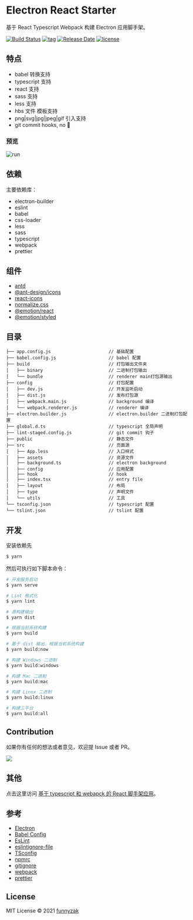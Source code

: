 # Electron React Starter

基于 React Typescript Webpack 构建 Electron 应用脚手架。

[![Build Status][build-status-image]][build-status]
[![tag][tag-image]][rle-url]
[![Release Date][rle-image]][rle-url]
[![license][license-image]][repository-url]
<!-- [![Latest Release Download][down-latest-image]][rle-url] -->
<!-- [![Total Download][down-total-image]][rle-all-url] -->
<!-- [![action][ci-image]][ci-url] -->

[down-latest-image]: https://img.shields.io/github/downloads/funnyzak/electron-react-starter/latest/total.svg
[down-total-image]: https://img.shields.io/github/downloads/funnyzak/electron-react-starter/total.svg
[rle-image]: https://img.shields.io/github/release-date/funnyzak/electron-react-starter.svg
[rle-url]: https://github.com/funnyzak/electron-react-starter/releases/latest
[rle-all-url]: https://github.com/funnyzak/electron-react-starter/releases
[ci-image]: https://img.shields.io/github/workflow/status/funnyzak/electron-react-starter/release
[ci-url]: https://github.com/funnyzak/electron-react-starter/actions
[license-image]: https://img.shields.io/github/license/funnyzak/electron-react-starter.svg?style=flat-square
[repository-url]: https://github.com/funnyzak/electron-react-starter
[build-status-image]: https://github.com/funnyzak/electron-react-starter/actions/workflows/ci.yml/badge.svg
[build-status]: https://github.com/funnyzak/electron-react-starter/actions
[tag-image]: https://img.shields.io/github/tag/funnyzak/electron-react-starter.svg

## 特点

- babel 转换支持
- typescript 支持
- react 支持
- sass 支持
- less 支持
- hbs 文件 模板支持
- png|svg|jpg|jpeg|gif 引入支持
- git commit hooks, no 💩

### 预览

![run](public/_docs/assets/img/run-demo.jpg)

## 依赖

主要依赖库：

- electron-builder
- eslint
- babel
- css-loader
- less
- sass
- typescript
- webpack
- prettier

## 组件

- [antd](https://ant.design/docs/react/introduce-cn)
- [@ant-design/icons](https://ant.design/components/icon/)
- [react-icons](https://github.com/react-icons/react-icons)
- [normalize.css](https://necolas.github.io/normalize.css/)
- [@emotion/react](https://emotion.sh/docs/introduction)
- [@emotion/styled](https://emotion.sh/docs/introduction)

## 目录

    ├── app.config.js                      // 基础配置
    ├── babel.config.js                    // babel 配置
    ├── build                              // 打包输出文件夹
    │   ├── binary                         // 二进制打包输出
    │   └── bundle                         // renderer main打包源输出
    ├── config                             // 打包配置
    │   ├── dev.js                         // 开发监听启动
    │   ├── dist.js                        // 发布打包源
    │   ├── webpack.main.js                // background 编译
    │   └── webpack.renderer.js            // renderer 编译
    ├── electron.builder.js                // electron.builder 二进制打包配置
    ├── global.d.ts                        // typescript 全局声明
    ├── lint-staged.config.js              // git commit 钩子
    ├── public                             // 静态文件
    ├── src                                // 页面源
    │   ├── App.less                       // 入口样式
    │   ├── assets                         // 资源文件
    │   ├── background.ts                  // electron background
    │   ├── config                         // 应用配置
    │   ├── hook                           // hook
    │   ├── index.tsx                      // entry file
    │   ├── layout                         // 布局
    │   ├── type                           // 声明文件
    │   └── utils                          // 工具
    └── tsconfig.json                      // typescript 配置
    └── tslint.json                        // tslint 配置

## 开发

安装依赖先

```bash
$ yarn
```

然后可执行如下脚本命令：

```bash
# 开发服务启动
$ yarn serve

# Lint 格式化
$ yarn lint

# 源构建输出
$ yarn dist

# 根据当前系统构建
$ yarn build

# 基于 dist 输出，根据当前系统构建
$ yarn build:now

# 构建 Windows 二进制
$ yarn build:windows

# 构建 Mac 二进制
$ yarn build:mac

# 构建 Linux 二进制
$ yarn build:linux

# 构建三平台
$ yarn build:all

```

## Contribution

如果你有任何的想法或者意见，欢迎提 Issue 或者 PR。

<a href="https://github.com/funnyzak/electron-react-starter/graphs/contributors">
  <img src="https://contrib.rocks/image?repo=funnyzak/electron-react-starter" />
</a>

## 其他

点击这里访问 [基于 typescript 和 webapck 的 React 脚手架应用](https://github.com/funnyzak/react-starter)。

## 参考

- [Electron](https://electronjs.org/docs)
- [Babel Config](https://babel.docschina.org/docs/en/7.0.0/configuration/)
- [EsLint](https://eslint.org/docs/user-guide/configuring/)
- [eslintignore-file](https://eslint.org/docs/user-guide/configuring/ignoring-code#the-eslintignore-file)
- [TSconfig](https://www.typescriptlang.org/tsconfig/)
- [npmrc](https://docs.npmjs.com/cli/v7/configuring-npm/npmrc)
- [gitignore](https://git-scm.com/docs/gitignore)
- [webpack](https://webpack.docschina.org/guides/getting-started/)
- [prettier](https://prettier.io/docs/en/index.html)

## License

MIT License © 2021 [funnyzak](https://github.com/funnyzak)
